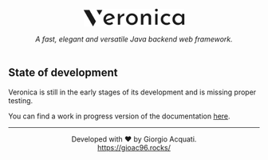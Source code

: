 <p align="center">
  <img src="/docs/static/images/logo/logo-dark.svg" width="40%" align="center">
  <br>
  <br>
  <i>A fast, elegant and versatile Java backend web framework.</i>
  <br>
  <br>
</p>
<h2>State of development</h2>
<p>Veronica is still in the early stages of its development and is missing proper testing.
<p>You can find a work in progress version of the documentation <a href="https://veronica-gioac96.readme.io/">here</a>.</p>
<hr>
<p align="center">Developed with ❤️ by Giorgio Acquati.<br><a href="https://gioac96.rocks/">https://gioac96.rocks/</a></p>
